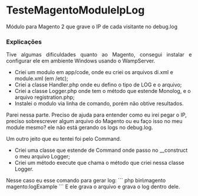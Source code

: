 # TesteMagentoModuleIpLog
Módulo para Magento 2 que grave o IP de cada visitante no debug.log

### Explicações

<p align="justify">
  Tive algumas dificuldades quanto ao Magento, consegui instalar e configurar ele em ambiente Windows usando o WampServer. 
  <ul>
    <li>Criei um modulo em app/code, onde eu criei os arquivos di.xml e module.xml (em /etc);</li>
    <li>Criei a classe Handler.php onde eu defino o tipo de LOG e o arquivo;</li>
    <li>Criei a classe Logger.php onde tem o método que estende Monolog, e o arquivo registration.php;</li>
    <li>Instalei o modulo via linha de comando, porém não obtive resultados.</li>
  </ul>
  Parei nessa parte. Preciso de ajuda para entender como eu irei pegar o IP, preciso sobrescrever algum arquivo do Magento ou eu faço isso no meu module mesmo? ele não está gerando os logs no debug.log.
</p>

<p align="justify">
  Um outro jeito que eu tentei foi pelo Command. 
  <ul>
    <li>Criei uma classe que estende de Command onde passo no __construct o meu arquivo Logger;</li>
    <li>Criei um método execute que chama o método que criei nessa classe Logger.</li>
  </ul>
  Nesse caso eu esse comando para gerar log:
  ```
  php bin\magento magento:logExample
  ```
  E ele grava o arquivo e grava o log dentro dele.
</p>





